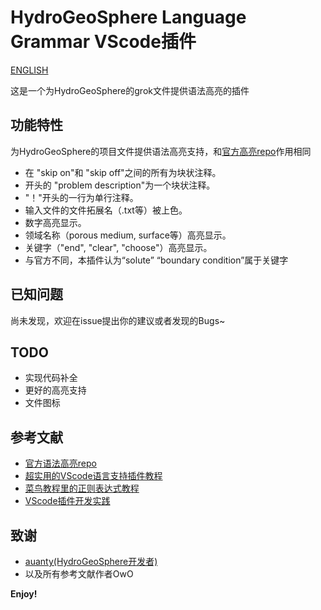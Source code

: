 # HydroGeoSphere Language Grammar VScode插件

[ENGLISH](https://github.com/bryarrow/grok-ext-for-hgs)

这是一个为HydroGeoSphere的grok文件提供语法高亮的插件

## 功能特性

为HydroGeoSphere的项目文件提供语法高亮支持，和[官方高亮repo](https://github.com/hydroclaus/hgs_grammar)作用相同
- 在 "skip on"和 "skip off"之间的所有为块状注释。
- 开头的 "problem description"为一个块状注释。
- "！"开头的一行为单行注释。
- 输入文件的文件拓展名（.txt等）被上色。
- 数字高亮显示。
- 领域名称（porous medium, surface等）高亮显示。
- 关键字（"end", "clear", "choose"）高亮显示。
- 与官方不同，本插件认为“solute” “boundary condition”属于关键字


## 已知问题

尚未发现，欢迎在issue提出你的建议或者发现的Bugs~

## TODO

- 实现代码补全
- 更好的高亮支持
- 文件图标

## 参考文献
- [官方语法高亮repo](https://github.com/hydroclaus/hgs_grammar)
- [超实用的VScode语言支持插件教程](https://www.sardinefish.com/blog/305)
- [菜鸟教程里的正则表达式教程](https://www.runoob.com/regexp/regexp-tutorial.html)
- [VScode插件开发实践](https://lq782655835.github.io/blogs/tools/vscode-plugin-develop.html#vscode%E6%8F%92%E4%BB%B6%E5%BC%80%E5%8F%91%E5%AE%9E%E8%B7%B5)

## 致谢

- [auanty(HydroGeoSphere开发者)](https://www.aquanty.com/)
- 以及所有参考文献作者OwO

**Enjoy!**